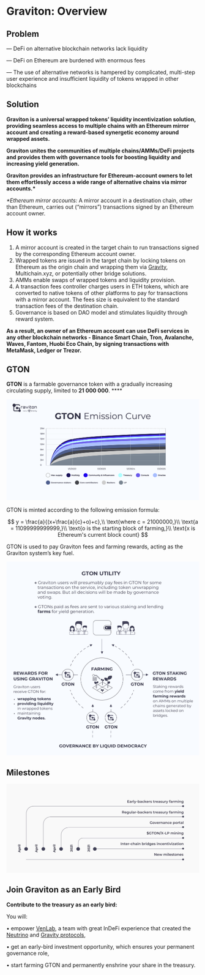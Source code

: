 # Graviton: Overview

## Problem 

— DeFi on alternative blockchain networks lack liquidity

— DeFi on Ethereum are burdened with enormous fees

— The use of alternative networks is hampered by complicated, multi-step user experience and insufficient liquidity of tokens wrapped in other blockchains

## Solution

**Graviton is a universal wrapped tokens’ liquidity incentivization solution, providing seamless access to multiple chains with an Ethereum mirror account and creating a reward-based synergetic economy around wrapped assets.**

**Graviton unites the communities of multiple chains/AMMs/DeFi projects and provides them with governance tools for boosting liquidity and increasing yield generation.**

**Graviton provides an infrastructure for Ethereum-account owners to let them effortlessly access a wide range of alternative chains via mirror accounts.\***

_\*Ethereum mirror accounts:_ A mirror account in a destination chain, other than Ethereum, carries out \(“mirrors”\) transactions signed by an Ethereum account owner.



## How it works

1. A mirror account is created in the target chain to run transactions signed by the corresponding Ethereum account owner.
2. Wrapped tokens are issued in the target chain by locking tokens on Ethereum as the origin chain and wrapping them via [Gravity](https://gravity.tech), Multichain.xyz, or potentially other bridge solutions.
3. AMMs enable swaps of wrapped tokens and liquidity provision.
4. A transaction fees controller charges users in ETH tokens, which are converted to native tokens of other platforms to pay for transactions with a mirror account. The fees size is equivalent to the standard transaction fees of the destination chain.
5. Governance is based on DAO model and stimulates liquidity through reward system.

**As a result, an owner of an Ethereum account can use DeFi services in any other blockchain networks - Binance Smart Chain, Tron, Avalanche, Waves, Fantom, Huobi Eco Chain, by signing transactions with MetaMask, Ledger or Trezor.**

## GTON

**GTON** is a farmable governance token with a gradually increasing circulating supply, limited to **21 000 000**. ****

![](.gitbook/assets/gton-emission-curve-2x.png)

GTON is minted according to the following emission formula:

$$
y = \frac{a}{(x+\frac{a}{c}+o)+c},\\
\text{where c = 21000000,}\\ 
\text{a = 11099999999999,}\\ 
\text{o is the starting block of farming,}\\
\text{x is Ethereum's current block count}
$$

GTON is used to pay Graviton fees and farming rewards, acting as the Graviton system’s key fuel.

![](.gitbook/assets/gton_utility.png)

## Milestones

![](.gitbook/assets/2021-03-31-23.17.38.jpg)

## Join Graviton as an Early Bird

**Contribute to the treasury as an early bird:**

You will:

• empower [VenLab](https://venlab.dev), a team with great InDeFi experience that created the [Neutrino](https://neutrino.at) and [Gravity protocols](https://gravity.tech), 

• get an early-bird investment opportunity, which ensures your permanent governance role,

• start farming GTON and permanently enshrine your share in the treasury.

